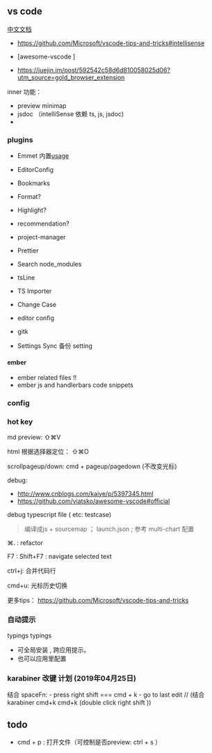 
## vs code

[中文文档](https://jeasonstudio.gitbooks.io/vscode-cn-doc/content/md/%E8%AF%AD%E8%A8%80/javascript.html)

- https://github.com/Microsoft/vscode-tips-and-tricks#intellisense

- [awesome-vscode ]

- https://juejin.im/post/592542c58d6d810058025d06?utm_source=gold_browser_extension


inner 功能：
- preview minimap
- jsdoc （intelliSense 依赖 ts, js, jsdoc)
-


### plugins

- Emmet 内置[usage](http://docs.emmet.io/cheat-sheet/)
- EditorConfig
- Bookmarks
- Format?
- Highlight?
- recommendation?


- project-manager
- Prettier
- Search node_modules
- tsLine
- TS Importer
- Change Case
- editor config
- gitk

- Settings Sync 备份 setting

#### ember

- ember related files !!
- ember js and handlerbars code snippets

### config


### hot key

md preview: ⇧⌘V

html 根据选择器定位： ⇧⌘O

scrollpageup/down: cmd + pageup/pagedown (不改变光标)


 debug:

- http://www.cnblogs.com/kaiye/p/5397345.html
- https://github.com/viatsko/awesome-vscode#official

debug typescript file ( etc: testcase)
> 编译成js + sourcemap  ； launch.json ; 参考 multi-chart  配置

⌘.  : refactor

F7 : Shift+F7 :  navigate selected text

ctrl+j: 合并代码行

cmd+u: 光标历史切换

更多tips： https://github.com/Microsoft/vscode-tips-and-tricks

### 自动提示

typings
typings

- 可全局安装 , 跨应用提示。
- 也可以应用里配置


### karabiner 改键 计划 (2019年04月25日)

结合 spaceFn:
    - press right shift === cmd + k
    - go to last edit // (结合 karabiner cmd+k cmd+k (double click  right shift ))


## todo

-  cmd + p : 打开文件（可控制是否preview: ctrl + s ）



